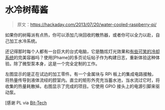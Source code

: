# 水冷树莓酱

> 原文：<https://hackaday.com/2013/07/20/water-cooled-raspberry-pi/>

如果你的树莓派有点热，你可以添加几块回收的散热器，或者你可以全力以赴，自己加工水冷系统。

还记得那时每个人都有一台巨大的台式电脑，它是酷炫灯光效果和[有些可笑的冷却系统](http://hackaday.com/2008/02/11/window-unit-turned-pc-water-cooler/)的完美容器吗？使用[Phame]的多页论坛帖子作为构建日志，重新体验这种体验。除了微型泵本身，这是一个完全定制的工作。

左图显示的是正在试边的加工零件。有一个金属块与 RPi 板上的集成电路接触，将热量传导到液体流经的腔室内。直立的矩形外壳充当蓄水池，当水流过它时，将收集的热量耗散掉。右图显示了完成的项目。它使用 GPIO 接头上的电源引脚来驱动泵。

[感谢 PL via [Bit-Tech](http://www.bit-tech.net/news/hardware/2013/05/01/water-cooled-raspberry-pi-computer-complete/1)